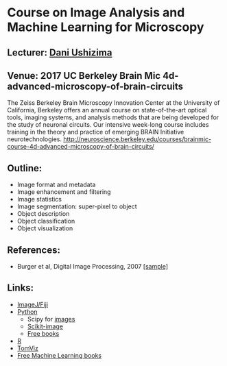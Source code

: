 # Course on Image Analysis and Machine Learning for Microscopy
## Lecturer: [Dani Ushizima](http://vis.lbl.gov/~daniela)
## Venue: 2017 UC Berkeley Brain Mic 4d-advanced-microscopy-of-brain-circuits
The Zeiss Berkeley Brain Microscopy Innovation Center at the University of California, Berkeley offers an annual course on state-of-the-art optical tools, imaging systems, and analysis methods that are being developed for the study of neuronal circuits. Our intensive week-long course includes training in the theory and practice of emerging BRAIN Initiative neurotechnologies. 
http://neuroscience.berkeley.edu/courses/brainmic-course-4d-advanced-microscopy-of-brain-circuits/

## Outline:
- Image format and metadata
- Image enhancement and filtering
- Image statistics
- Image segmentation: super-pixel to object
- Object description
- Object classification
- Object visualization

## References:
- Burger et al, Digital Image Processing, 2007 [[sample]](https://imagingbook.files.wordpress.com/2013/06/burgerburgeen20071104_ijreference_letter.pdf)

## Links:
- [ImageJ/Fiji](https://fiji.sc/)
- [Python](https://www.continuum.io/downloads)
    - Scipy for [images](http://www.scipy-lectures.org/advanced/image_processing/index.html)
    - [Scikit-image]()
    - [Free books](http://pythonbooks.revolunet.com/)
- [R](http://cran.r-project.org/)
- [TomViz](http://www.tomviz.org/)
- [Free Machine Learning books](http://www.datasciencecentral.com/profiles/blogs/10-free-machine-learning-books)

